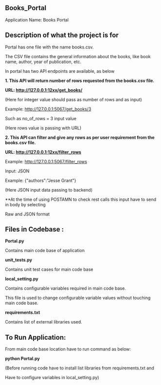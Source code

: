## Books_Portal
Application Name: Books Portal


## Description of what the project is for

Portal has one file with the name books.csv. 

The CSV file contains the general information about the books, like book name, author, year of publication, etc. 

In portal has two API endpoints are available, as below

**1.	This API will return number of rows requested from the books.csv file.**

**URL: http://127.0.0.1:12xx/get_books/<rows>** 

(Here for <rows> integer value should pass as number of rows and as input)

Example: http://127.0.0.1:5067/get_books/3

Such as no_of_rows = 3 input value

(Here rows value is passing with URL)

**2.	This API can filter and give any rows as per user requirement from the books.csv file.**

**URL: http://127.0.0.1:12xx/filter_rows** 

Example: http://127.0.0.1:5067/filter_rows

Input:  JSON 

Example: {"authors":"Jesse Grant"}

(Here JSON input data passing to backend)

**At the time of using POSTAMN to check rest calls this input have to send in body by selecting

Raw and JSON format 


## Files in Codebase :

**Portal.py**

Contains main code base of application

**unit_tests.py**

Contains unit test cases for main code base

**local_setting.py**

Contains configurable variables required in main code base.

This file is used to change configurable variable values without touching main code base.

**requirements.txt**

Contains list of external libraries used.


## To Run Application:
From main code base location have to run command as below:

**python Portal.py**

(Before running code have to install list libraries from requirements.txt and

Have to configure variables in local_setting.py)
